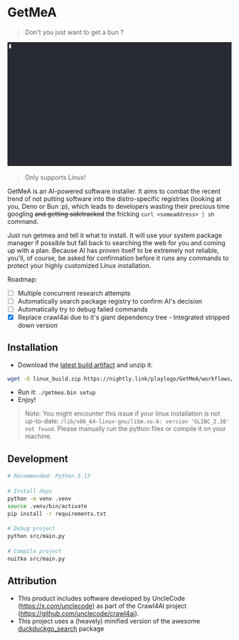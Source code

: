 # GetMeA

> Don't you just want to get a bun ?

![Automated installation of bun](assets/demo.gif)

> Only supports Linux!

GetMeA is an AI-powered software installer. It aims to combat the recent trend of not putting software into the distro-specific registries (looking at you, Deno or Bun :p), which leads to developers wasting their precious time googling ~~and getting sidetracked~~ the fricking `curl <someaddress> | sh` command.

Just run getmea and tell it what to install. It will use your system package manager if possible but fall back to searching the web for you and coming up with a plan. Because AI has proven itself to be extremely not reliable, you'll, of course, be asked for confirmation before it runs any commands to protect your highly customized Linux installation.

Roadmap:

- [ ] Multiple concurrent research attempts
- [ ] Automatically search package registry to confirm AI's decision
- [ ] Automatically try to debug failed commands
- [x] Replace crawl4ai due to it's giant dependency tree - Integrated stripped down version

## Installation

- Download the [latest build artifact](https://nightly.link/playlogo/GetMeA/workflows/nuitka.yaml/main/Linux%20build.zip) and unzip it:

```bash
wget -O linux_build.zip https://nightly.link/playlogo/GetMeA/workflows/nuitka.yaml/main/Linux%20build.zip && unzip -j linux_build.zip && rm linux_build.zip
```

- Run it: `./getmea.bin setup`
- Enjoy!

> Note: You might encounter this issue if your linux installation is not up-to-date: `/lib/x86_64-linux-gnu/libm.so.6: version 'GLIBC_2.38' not found`. Please manually run the python files or compile it on your machine.

## Development

```bash
# Recommended: Python 3.13

# Install deps
python -m venv .venv
source .venv/bin/activate
pip install -r requirements.txt

# Debug project
python src/main.py

# Compile project
nuitka src/main.py
```

## Attribution

- This product includes software developed by UncleCode (<https://x.com/unclecode>) as part of the Crawl4AI project (<https://github.com/unclecode/crawl4ai>).
- This project uses a (heavely) minified version of the awesome [duckduckgo_search](https://github.com/deedy5/duckduckgo_search/) package
